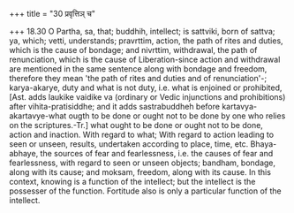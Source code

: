 +++
title = "30 प्रवृत्तिञ् च"

+++
18.30 O Partha, sa, that; buddhih, intellect; is sattviki, born of
sattva; ya, which; vetti, understands; pravrttim, action, the path of
rites and duties, which is the cause of bondage; and nivrttim,
withdrawal, the path of renunciation, which is the cause of
Liberation-since action and withdrawal are mentioned in the same
sentence along with bondage and freedom, therefore they mean 'the path
of rites and duties and of renunciation'-; karya-akarye, duty and what
is not duty, i.e. what is enjoined or prohibited, \[Ast. adds laukike
vaidike va (ordinary or Vedic injunctions and prohibitions) after
vihita-pratisiddhe; and it adds sastrabuddheh before
kartavya-akartavye-what ougth to be done or ought not to be done by one
who relies on the scriptures.-Tr.\] what ought to be done or ought not
to be done, action and inaction. With regard to what; With regard to
action leading to seen or unseen, results, undertaken according to
place, time, etc. Bhaya-abhaye, the sources of fear and fearlessness,
i.e. the causes of fear and fearlessness, with regard to seen or unseen
objects; bandham, bondage, along with its cause; and moksam, freedom,
along with its cause. In this context, knowing is a function of the
intellect; but the intellect is the possesser of the function. Fortitude
also is only a particular function of the intellect.
